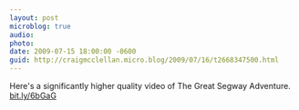 ```yaml
---
layout: post
microblog: true
audio: 
photo: 
date: 2009-07-15 18:00:00 -0600
guid: http://craigmcclellan.micro.blog/2009/07/16/t2668347500.html
---
```

Here's a significantly higher quality video of The Great Segway Adventure. [bit.ly/6bGaG](http://bit.ly/6bGaG)
